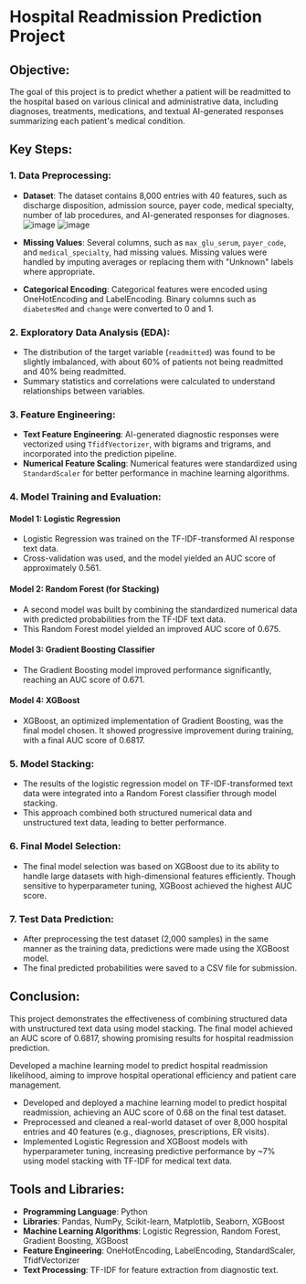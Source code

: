 # Hospital Readmission Prediction Project

## Objective:
The goal of this project is to predict whether a patient will be readmitted to the hospital based on various clinical and administrative data, including diagnoses, treatments, medications, and textual AI-generated responses summarizing each patient's medical condition.

## Key Steps:

### 1. Data Preprocessing:
- **Dataset**: The dataset contains 8,000 entries with 40 features, such as discharge disposition, admission source, payer code, medical specialty, number of lab procedures, and AI-generated responses for diagnoses.
![image](https://github.com/user-attachments/assets/39bd4086-f5ab-4b72-a645-0fd0d026abb2)
![image](https://github.com/user-attachments/assets/5731969f-d3d2-4d2f-959d-3281d93be1e8)

- **Missing Values**: Several columns, such as `max_glu_serum`, `payer_code`, and `medical_specialty`, had missing values. Missing values were handled by imputing averages or replacing them with "Unknown" labels where appropriate.
- **Categorical Encoding**: Categorical features were encoded using OneHotEncoding and LabelEncoding. Binary columns such as `diabetesMed` and `change` were converted to 0 and 1.


### 2. Exploratory Data Analysis (EDA):
- The distribution of the target variable (`readmitted`) was found to be slightly imbalanced, with about 60% of patients not being readmitted and 40% being readmitted.
- Summary statistics and correlations were calculated to understand relationships between variables.

### 3. Feature Engineering:
- **Text Feature Engineering**: AI-generated diagnostic responses were vectorized using `TfidfVectorizer`, with bigrams and trigrams, and incorporated into the prediction pipeline.
- **Numerical Feature Scaling**: Numerical features were standardized using `StandardScaler` for better performance in machine learning algorithms.

### 4. Model Training and Evaluation:
#### Model 1: Logistic Regression
- Logistic Regression was trained on the TF-IDF-transformed AI response text data.
- Cross-validation was used, and the model yielded an AUC score of approximately 0.561.

#### Model 2: Random Forest (for Stacking)
- A second model was built by combining the standardized numerical data with predicted probabilities from the TF-IDF text data.
- This Random Forest model yielded an improved AUC score of 0.675.

#### Model 3: Gradient Boosting Classifier
- The Gradient Boosting model improved performance significantly, reaching an AUC score of 0.671.

#### Model 4: XGBoost
- XGBoost, an optimized implementation of Gradient Boosting, was the final model chosen. It showed progressive improvement during training, with a final AUC score of 0.6817.

### 5. Model Stacking:
- The results of the logistic regression model on TF-IDF-transformed text data were integrated into a Random Forest classifier through model stacking.
- This approach combined both structured numerical data and unstructured text data, leading to better performance.

### 6. Final Model Selection:
- The final model selection was based on XGBoost due to its ability to handle large datasets with high-dimensional features efficiently. Though sensitive to hyperparameter tuning, XGBoost achieved the highest AUC score.

### 7. Test Data Prediction:
- After preprocessing the test dataset (2,000 samples) in the same manner as the training data, predictions were made using the XGBoost model.
- The final predicted probabilities were saved to a CSV file for submission.

## Conclusion:
This project demonstrates the effectiveness of combining structured data with unstructured text data using model stacking. The final model achieved an AUC score of 0.6817, showing promising results for hospital readmission prediction.

Developed a machine learning model to predict hospital readmission likelihood, aiming to improve hospital operational efficiency and patient care management.

-	Developed and deployed a machine learning model to predict hospital readmission, achieving an AUC score of 0.68 on the final test dataset.
-	Preprocessed and cleaned a real-world dataset of over 8,000 hospital entries and 40 features (e.g., diagnoses, prescriptions, ER visits).
-	Implemented Logistic Regression and XGBoost models with hyperparameter tuning, increasing predictive performance by ~7% using model stacking with TF-IDF for medical text data. 

## Tools and Libraries:
- **Programming Language**: Python
- **Libraries**: Pandas, NumPy, Scikit-learn, Matplotlib, Seaborn, XGBoost
- **Machine Learning Algorithms**: Logistic Regression, Random Forest, Gradient Boosting, XGBoost
- **Feature Engineering**: OneHotEncoding, LabelEncoding, StandardScaler, TfidfVectorizer
- **Text Processing**: TF-IDF for feature extraction from diagnostic text.
